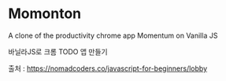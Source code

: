 # Momonton
A clone of the productivity chrome app Momentum on Vanilla JS   
   
   바닐라JS로 크롬 TODO 앱 만들기

출처 :  https://nomadcoders.co/javascript-for-beginners/lobby
